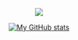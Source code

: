 <a href="https://github.com/lucanello">
    <p align="center">
        <img src="https://github-profile-trophy.vercel.app/?username=lucanello&column=7&theme=dracula&rank=A,AA,AAA,S,SS,SSS"/>
    </p>
</a>
<a align="center" href="https://github.com/lucanello">
  <p align="center">
    <img src="https://github-readme-stats.vercel.app/api?username=lucanello&show_icons=true&count_private=true&theme=radical" alt="My GitHub stats"/>
    <!--<img src="https://github-readme-stats.vercel.app/api/top-langs/?username=lucanello&layout=compact&langs_count=10&theme=radical" alt="Languages" height="183">-->
  </p>
</a>
